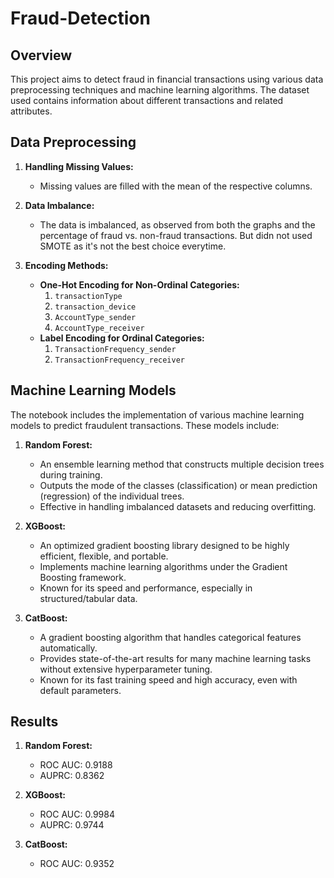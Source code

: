 # Fraud-Detection

## Overview

This project aims to detect fraud in financial transactions using various data preprocessing techniques and machine learning algorithms. The dataset used contains information about different transactions and related attributes.

## Data Preprocessing

1. **Handling Missing Values:**
   - Missing values are filled with the mean of the respective columns.

2. **Data Imbalance:**
   - The data is imbalanced, as observed from both the graphs and the percentage of fraud vs. non-fraud transactions. But didn not used SMOTE as it's not the best choice 
     everytime.

3. **Encoding Methods:**
   - **One-Hot Encoding for Non-Ordinal Categories:**
     1. `transactionType`
     2. `transaction_device`
     3. `AccountType_sender`
     4. `AccountType_receiver`
   - **Label Encoding for Ordinal Categories:**
     1. `TransactionFrequency_sender`
     2. `TransactionFrequency_receiver`

## Machine Learning Models

The notebook includes the implementation of various machine learning models to predict fraudulent transactions. These models include:
1. **Random Forest:**
   - An ensemble learning method that constructs multiple decision trees during training.
   - Outputs the mode of the classes (classification) or mean prediction (regression) of the individual trees.
   - Effective in handling imbalanced datasets and reducing overfitting.

2. **XGBoost:**
   - An optimized gradient boosting library designed to be highly efficient, flexible, and portable.
   - Implements machine learning algorithms under the Gradient Boosting framework.
   - Known for its speed and performance, especially in structured/tabular data.

3. **CatBoost:**
   - A gradient boosting algorithm that handles categorical features automatically.
   - Provides state-of-the-art results for many machine learning tasks without extensive hyperparameter tuning.
   - Known for its fast training speed and high accuracy, even with default parameters.


## Results

1. **Random Forest:**
   - ROC AUC: 0.9188
   - AUPRC: 0.8362

2. **XGBoost:**
   - ROC AUC: 0.9984
   - AUPRC: 0.9744

3. **CatBoost:**
   - ROC AUC: 0.9352

